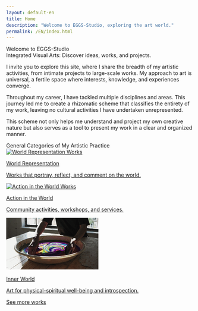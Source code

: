 ```yaml
---
layout: default-en
title: Home
description: "Welcome to EGGS-Studio, exploring the art world."
permalink: /EN/index.html
---
```

<div class="titulo">Welcome to EGGS-Studio</div>

<div class="subtitulo">Integrated Visual Arts: Discover ideas, works, and projects.</div>

<!-- Paragraph 1 -->
<p class="parrafo">
  I invite you to explore this site, where I share the breadth of my artistic activities, from intimate projects to large-scale works. My approach to art is universal, 
  a fertile space where interests, knowledge, and experiences converge.
</p>

<!-- Paragraph 2 -->
<p class="parrafo">
  Throughout my career, I have tackled multiple disciplines and areas. This journey led me to create a rhizomatic scheme that classifies the 
  entirety of my work, leaving no cultural activities I have undertaken unrepresented.
</p>

<!-- Paragraph 3 -->
<p class="parrafo">
  This scheme not only helps me understand and project my own creative nature but also 
  serves as a tool to present my work in a clear and organized manner.
</p>

<div class="subtitulo">General Categories of My Artistic Practice</div>

<div class="button-container">
  <a href="mundo-exterior.html" class="fancy-button">
    <div class="button-content">
      <img src="/assets/img/ES-inicio - representacion del mundo.gif" alt="World Representation Works">
       <p class="title">World Representation</p>
       <p class="subtitle">Works that portray, reflect, and comment on the world.</p>
    </div>
  </a>

  <a href="accion.html" class="fancy-button">
    <div class="button-content">
      <img src="/assets/img/index---gif--accion-en-el-mundo.gif" alt="Action in the World Works">
      <p class="title">Action in the World</p>
      <p class="subtitle">Community activities, workshops, and services.</p>
    </div>
  </a>

  <a href="interior.html" class="fancy-button">
    <div class="button-content">
      <img src="/assets/img/ES-inicio---mundo-interior.gif" alt="Exploration of the Inner World">
      <p class="title">Inner World</p>
      <p class="subtitle">Art for physical-spiritual well-being and introspection.</p>
    </div>
  </a>
</div>

<a href="exhibiciones.html" class="enlace">See more works</a>

